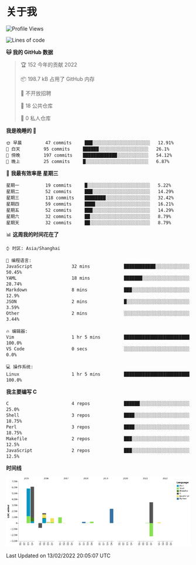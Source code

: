 # 关于我

<!--START_SECTION:waka-->
![Profile Views](http://img.shields.io/badge/%E4%B8%AA%E4%BA%BA%E5%B0%81%E9%9D%A2%E8%A7%82%E7%9C%8B%E6%AC%A1%E6%95%B0-43-blue)

![Lines of code](https://img.shields.io/badge/%E4%BB%8E%E3%80%8C%E4%BD%A0%E5%A5%BD%E4%B8%96%E7%95%8C%E3%80%8D%E6%88%91%E5%B7%B2%E7%BB%8F%E5%86%99%E4%BA%86-19%20Thousand%20%E8%A1%8C%E4%BB%A3%E7%A0%81-blue)

**🐱 我的 GitHub 数据** 

> 🏆 152 今年的贡献 2022
 > 
> 📦 198.7 kB 占用了 GitHub 内存 
 > 
> 🚫 不开放招聘
 > 
> 📜 18 公共仓库 
 > 
> 🔑 0 私人仓库  
 > 
**我是晚睡的 🦉** 

```text
🌞 早晨         47 commits     ███░░░░░░░░░░░░░░░░░░░░░░   12.91% 
🌆 白天         95 commits     ██████░░░░░░░░░░░░░░░░░░░   26.1% 
🌃 傍晚         197 commits    █████████████░░░░░░░░░░░░   54.12% 
🌙 晚上         25 commits     █░░░░░░░░░░░░░░░░░░░░░░░░   6.87%

```
📅 **我最有效率是 星期三** 

```text
星期一          19 commits     █░░░░░░░░░░░░░░░░░░░░░░░░   5.22% 
星期二          52 commits     ███░░░░░░░░░░░░░░░░░░░░░░   14.29% 
星期三          118 commits    ████████░░░░░░░░░░░░░░░░░   32.42% 
星期四          59 commits     ████░░░░░░░░░░░░░░░░░░░░░   16.21% 
星期五          52 commits     ███░░░░░░░░░░░░░░░░░░░░░░   14.29% 
星期六          32 commits     ██░░░░░░░░░░░░░░░░░░░░░░░   8.79% 
星期天          32 commits     ██░░░░░░░░░░░░░░░░░░░░░░░   8.79%

```


📊 **这周我的时间花在了** 

```text
⌚︎ 时区: Asia/Shanghai

💬 编程语言: 
JavaScript               32 mins             ████████████░░░░░░░░░░░░░   50.45% 
YAML                     18 mins             ███████░░░░░░░░░░░░░░░░░░   28.74% 
Markdown                 8 mins              ███░░░░░░░░░░░░░░░░░░░░░░   12.9% 
JSON                     2 mins              █░░░░░░░░░░░░░░░░░░░░░░░░   3.59% 
Other                    2 mins              ░░░░░░░░░░░░░░░░░░░░░░░░░   3.44%

🔥 编辑器: 
Vim                      1 hr 5 mins         █████████████████████████   100.0% 
VS Code                  0 secs              ░░░░░░░░░░░░░░░░░░░░░░░░░   0.0%

💻 操作系统: 
Linux                    1 hr 5 mins         █████████████████████████   100.0%

```

**我主要编写 C** 

```text
C                        4 repos             ██████░░░░░░░░░░░░░░░░░░░   25.0% 
Shell                    3 repos             ████░░░░░░░░░░░░░░░░░░░░░   18.75% 
Perl                     3 repos             ████░░░░░░░░░░░░░░░░░░░░░   18.75% 
Makefile                 2 repos             ███░░░░░░░░░░░░░░░░░░░░░░   12.5% 
JavaScript               2 repos             ███░░░░░░░░░░░░░░░░░░░░░░   12.5%

```


**时间线**

![Chart not found](https://raw.githubusercontent.com/Arondight/Arondight/master/charts/bar_graph.png) 


 Last Updated on 13/02/2022 20:05:07 UTC
<!--END_SECTION:waka-->

